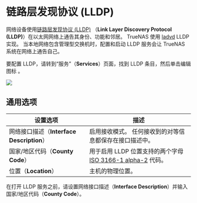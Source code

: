 # 链路层发现协议 (LLDP)

网络设备使用[链路层发现协议 (LLDP)](https://tools.ietf.org/html/rfc4957) （**Link Layer Discovery Protocol (LLDP)**）在以太网网络上通告其身份、功能和邻居。 TrueNAS 使用 [ladvd](https://github.com/sspans/ladvd) LLDP 实现。 当本地网络包含管理型交换机时，配置和启动 LLDP 服务会让 TrueNAS 系统在网络上通告自己。

要配置 LLDP，请转到“服务”（**Services**）页面，找到 LLDP 条目，然后单击编辑图标 。

![](https://www.truenas.com/docs/images/CORE/12.0/ServicesLLDPOptions.png)

## 通用选项

| 设置选项                                  | 描述                                                         |
| ----------------------------------------- | ------------------------------------------------------------ |
| 网络接口描述（**Interface Description**） | 启用接收模式。 任何接收到的对等信息都保存在接口描述中。      |
| 国家/地区代码（**County Code**）          | 用于启用 LLDP 位置支持的两个字母 [ISO 3166-1 alpha-2](https://www.iso.org/obp/ui/) 代码。 |
| 位置（**Location**）                      | 主机的物理位置。                                             |

在打开 LLDP 服务之前，请设置网络接口描述（**Interface Description**）并输入国家/地区代码（**County Code**）。

